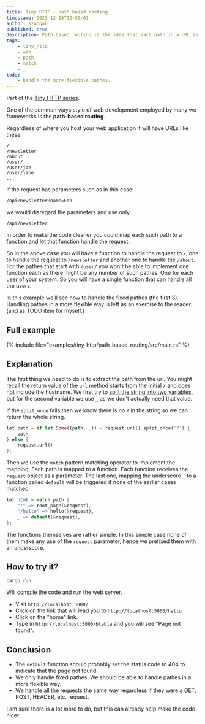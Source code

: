 ```yaml
---
title: Tiny HTTP - path based routing
timestamp: 2023-12-15T12:30:01
author: szabgab
published: true
description: Path based routing is the idea that each path in a URL is mapped to a function and that function handles the request.
tags:
    - tiny_http
    - web
    - path
    - match
    - _
todo:
    - handle the more flexible pathes.
---
```


Part of the [Tiny HTTP series](/tiny-http).

One of the common ways style of web development employed by many we frameworks is the **path-based routing**.

Regardless of where you host your web application it will have URLs like these:

```
/
/newsletter
/about
/user/
/user/joe
/user/jane
...
```

If the request has parameters such as in this case:

```
/api/newsletter?name=Foo
```

we would disregard the parameters and use only

```
/api/newsletter
```

In order to make the code cleaner you could map each such path to a function and let that function handle the request.

So in the above case you will have a function to handle the request to `/`, one to handle the request to `/newsletter` and another one to handle the `/about`.
For the pathes that start with `/user/` you won't be able to implement one function each as there might be any number of such pathes. One for each user of your system.
So you will have a single function that can handle all the users.

In this example we'll see how to handle the fixed pathes (the first 3). Handling pathes in a more flexible way is left as an exercise to the reader. (and as TODO item for myself.)

## Full example

{% include file="examples/tiny-http/path-based-routing/src/main.rs" %}

## Explanation

The first thing we need to do is to extract the path from the url. You might recall the return value of the `url` method starts from the initial `/`
and does not include the hostname. We first try to [split the string into two variables](/split-string-into-two-variables), but for the second variable
we use `_` as we don't actually need that value.

If the `split_once` fails then we know there is no `?` in the string so we can return the whole string.

```rust
let path = if let Some((path, _)) = request.url().split_once('?') {
    path
} else {
    request.url()
};
```

Then we use the `match` pattern matching operator to implement the mapping. Each path is mapped to a function. Each function receives the `request` object as a parameter.
The last one, mapping the underscore `_` to a function called `default` will be triggered if none of the earlier cases matched.


```rust
let html = match path {
    "/" => root_page(&request),
    "/hello" => hello(&request),
    _ => default(&request),
};
```

The functions themselves are rather simple. In this simple case none of them make any use of the `request` parameter, hence we prefixed them with an underscore.

## How to try it?

```
cargo run
```

Will compile the code and run the web server.

* Visit `http://localhost:5000/`
* Click on the link that will lead you to `http://localhost:5000/hello`
* Click on the "home" link.
* Type in `http://localhost:5000/blabla` and you will see "Page not found".

## Conclusion

* The `default` function should probably set the status code to 404 to indicate that the page not found
* We only handle fixed pathes. We should be able to handle pathes in a more flexible way.
* We handle all the requests the same way regardless if they were a GET, POST, HEADER, etc. request.

I am sure there is a lot more to do, but this can already help make the code nicer.



